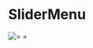 # SliderMenu

![= =](https://upload-images.jianshu.io/upload_images/6657057-aada5b4e89339f0f.png?imageMogr2/auto-orient/strip%7CimageView2/2/w/336)


